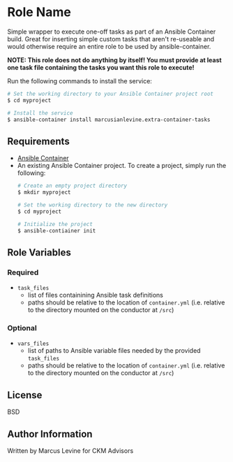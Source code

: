 # Role Name

Simple wrapper to execute one-off tasks as part of an Ansible Container build. Great for inserting simple custom tasks that aren't re-useable and would otherwise require an entire role to be used by ansible-container.

**NOTE: This role does not do anything by itself! You must provide at least one task file containing the tasks you want this role to execute!**

Run the following commands
to install the service:

```bash
# Set the working directory to your Ansible Container project root
$ cd myproject

# Install the service
$ ansible-container install marcusianlevine.extra-container-tasks
```

## Requirements

- [Ansible Container](https://github.com/ansible/ansible-container)
- An existing Ansible Container project. To create a project, simply run the following:
    ```bash
    # Create an empty project directory
    $ mkdir myproject

    # Set the working directory to the new directory
    $ cd myproject

    # Initialize the project
    $ ansible-contiainer init
    ```

## Role Variables

### Required

- `task_files`
  - list of files containining Ansible task definitions
  - paths should be relative to the location of `container.yml` (i.e. relative to the directory mounted on the conductor at `/src`)

### Optional

- `vars_files`
  - list of paths to Ansible variable files needed by the provided `task_files`
  - paths should be relative to the location of `container.yml` (i.e. relative to the directory mounted on the conductor at `/src`)

## License

BSD

## Author Information

Written by Marcus Levine for CKM Advisors


